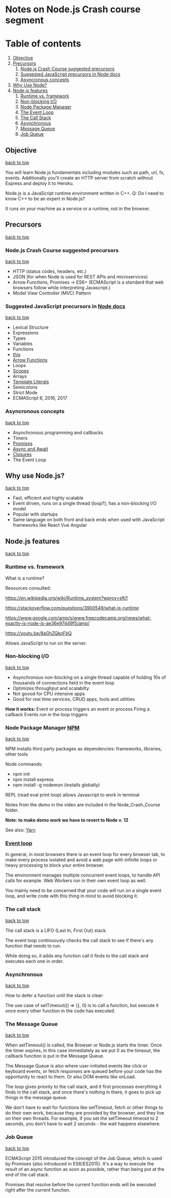 # Notes on Node.js Crash course segment

# Table of contents <a name="top"></a>
1. [Objective](#objective)
2. [Precursors](#precursors)
    1. [Node.js Crash Course suggested precursors](#nodecrashprecursors)
    2. [Suggested JavaScript precursors in Node docs](#nodedocsprecursors)
    3. [Asyncronous concepts](#asynchronous)
3. [Why Use Node?](#why)
4. [Node.js features](#features)
    1. [Runtime vs. framework](#runvsframe)
    2. [Non-blocking I/O](#nonblock)
    3. [Node Package Manager](#npm)
    4. [The Event Loop](#eventloop)
    5. [The Call Stack](#callstack)
    6. [Asynchronous](#asynchronous)
    7. [Message Queue](#messagequeue)
    8. [Job Queue](#jobqueue)

## Objective <a name="objective"></a> 
[back to top](#top)

You will learn Node.js fundamentals including modules such as path, url, fs, events. 
Additionally you'll create an HTTP server from scratch without Express and deploy it to Heroku.

Node.js is a JavaScript runtime environment written in C++.
Q: Do I need to know C++ to be an expert in Node.js? 

It runs on your machine as a service or a runtime, not in the browser. 


## Precursors <a name="precursors"></a>
[back to top](#top)

### Node.js Crash Course suggested precursors <a name="nodecrashprecursors"></a>
[back to top](#top)

* HTTP (status codes, headers, etc.) 
* JSON (for when Node is used for REST APIs and microservices)
* Arrow Functions, Promises -> ES6+ (ECMAScript is a standard that web browsers follow while interpreting Javascript.)
* Model View Controller (MVC) Pattern

### Suggested JavaScript precursors in [Node docs](https://nodejs.dev/learn/how-much-javascript-do-you-need-to-know-to-use-nodejs) <a name="nodedocsprecursors"></a>
[back to top](#top)

* Lexical Structure
* Expressions
* Types
* Variables
* Functions
* [this](https://developer.mozilla.org/en-US/docs/Web/JavaScript/Reference/Operators/this)
* [Arrow Functions](https://developer.mozilla.org/en-US/docs/Web/JavaScript/Reference/Functions/Arrow_functions)
* Loops
* [Scopes](https://developer.mozilla.org/en-US/docs/Glossary/Scope)
* Arrays
* [Template Literals](https://developer.mozilla.org/en-US/docs/Web/JavaScript/Reference/Template_literals)
* Semicolons
* Strict Mode
* ECMAScript 6, 2016, 2017

### Asyncronous concepts <a name="asyncronous"></a>
[back to top](#top)

* Asynchronous programming and callbacks
* Timers
* [Promises](https://developer.mozilla.org/en-US/docs/Web/JavaScript/Reference/Global_Objects/Promise)
* [Async and Await](https://nodejs.dev/learn/modern-asynchronous-javascript-with-async-and-await)
* [Closures](https://developer.mozilla.org/en-US/docs/Web/JavaScript/Closures)
* The Event Loop

## Why use Node.js? <a name="why"></a>
[back to top](#top)

- Fast, efficient and highly scalable
- Event driven, runs on a single thread (loop?), has a non-blocking I/O model
- Popular with startups 
- Same language on both front and back ends when used with JavaScript frameworks like React Vue Angular

## Node.js features <a name="features"></a>
[back to top](#top)

### Runtime vs. framework <a name="runvsframe"></a>
What is a runtime?

Resources consulted:

https://en.wikipedia.org/wiki/Runtime_system?wprov=sfti1

https://stackoverflow.com/questions/3900549/what-is-runtime

https://www.google.com/amp/s/www.freecodecamp.org/news/what-exactly-is-node-js-ae36e97449f5/amp/

https://youtu.be/8aGhZQkoFbQ

Allows JavaScript to run on the server.

### Non-blocking I/O <a name="nonblock"></a>
[back to top](#top)
- Asynchronous non-blocking on a single thread capable of holding 10s of thousands of connections held in the event loop
- Optimizes throughput and scalabilty
- Not goood for CPU intensive apps
- Good for real time services, CRUD apps, tools and utilities

**How it works:**
Event or process triggers an event or process
Firing a callback
Events run in the loop 
triggers 

### Node Package Manager [NPM](https://docs.npmjs.com/downloading-and-installing-node-js-and-npm) <a name="npm"></a> 
[back to top](#top)

NPM installs third party packages as dependencies: frameworks, libraries, other tools

Node commands:
- npm init
- npm install express
- npm install -g nodemon (installs globally)

REPL (read eval print loop) allows Javascript to work in terminal 

Notes from the demo in the video are included in the Node_Crash_Course folder.

**Note: to make demo work we have to revert to Node v. 12**

See also: [Yarn](https://yarnpkg.com/getting-started)

### [Event loop](https://nodejs.dev/learn/the-nodejs-event-loop) <a name="eventloop"></a>

In general, in most browsers there is an event loop for every browser tab, to make every process isolated and avoid a web page with infinite loops or heavy processing to block your entire browser.

The environment manages multiple concurrent event loops, to handle API calls for example. Web Workers run in their own event loop as well.

You mainly need to be concerned that your code will run on a single event loop, and write code with this thing in mind to avoid blocking it.

### The call stack <a name="callstack"></a>
[back to top](#top)

The call stack is a LIFO (Last In, First Out) stack.

The event loop continuously checks the call stack to see if there's any function that needs to run.

While doing so, it adds any function call it finds to the call stack and executes each one in order.

### Asynchronous <a name="asynchronous"></a>
[back to top](#top)

How to defer a function until the stack is clear:

The use case of setTimeout(() => {}, 0) is to call a function, but execute it once every other function in the code has executed.

### The Message Queue <a name="messagequeue"></a>
[back to top](#top)

When setTimeout() is called, the Browser or Node.js starts the timer. Once the timer expires, in this case immediately as we put 0 as the timeout, the callback function is put in the Message Queue.

The Message Queue is also where user-initiated events like click or keyboard events, or fetch responses are queued before your code has the opportunity to react to them. Or also DOM events like onLoad.

The loop gives priority to the call stack, and it first processes everything it finds in the call stack, and once there's nothing in there, it goes to pick up things in the message queue.

We don't have to wait for functions like setTimeout, fetch or other things to do their own work, because they are provided by the browser, and they live on their own threads. 
For example, if you set the setTimeout timeout to 2 seconds, you don't have to wait 2 seconds - the wait happens elsewhere.

### Job Queue <a name="jobqueue"></a> 
[back to top](#top)

ECMAScript 2015 introduced the concept of the Job Queue, which is used by Promises (also introduced in ES6/ES2015). It's a way to execute the result of an async function as soon as possible, rather than being put at the end of the call stack.

Promises that resolve before the current function ends will be executed right after the current function.

